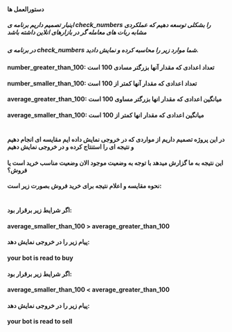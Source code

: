 #### دستورالعمل ها

#####  اینبار تصمیم داریم برنامه ی check_numbers را بشکلی توسعه دهیم که عملکردی مشابه ربات های معامله گر در بازارهای انلاین داشته باشد
##### در برنامه ی check_numbers شما موارد زیر را محاسبه کرده و نمایش دادید.
#### number_greater_than_100: تعداد اعدادی که مقدار آنها بزرگتر مسادی 100 است
#### number_smaller_than_100: تعداد اعدادی که مقدار آنها کمتر از 100 است
#### average_greater_than_100:  میانگین اعدادی که مقدار انها بزرگتر مساوی 100 است 
#### average_smaller_than_100:  میانگین اعدادی که مقدار انها کمتر از 100 است 
# 
####  در این پروژه تصمیم داریم از مواردی که در خروجی نمایش داده ایم مقایسه ای انجام دهیم و نتیجه ای را استنتاج کرده و در خروجی نمایش دهیم

#### این نتیجه به ما گزارش میدهد با توجه به وضعیت موجود الان وضعیت مناسب خرید است یا فروش؟

#### نحوه مقایسه و اعلام نتیجه برای خرید فروش بصورت زیر است:

#
#### اگر شرایط زیر برقرار بود:

#### average_smaller_than_100 > average_greater_than_100

#### پیام زیر را در خروجی نمایش دهد:
#### your bot is read to buy

#### اگر شرایط زیر برقرار بود:

#### average_smaller_than_100 < average_greater_than_100

#### پیام زیر را در خروجی نمایش دهد:
#### your bot is read to sell